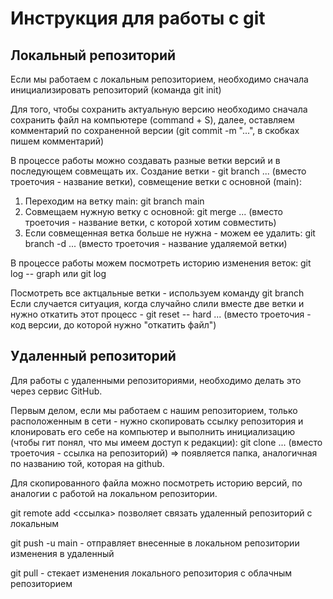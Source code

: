 # Инструкция для работы с git
## Локальный репозиторий
Если мы работаем с локальным репозиторием, необходимо сначала инициализировать репозиторий (команда git init)

Для того, чтобы сохранить актуальную версию необходимо сначала сохранить файл на компьютере (command + S), далее, оставляем комментарий по сохраненной версии (git commit -m "...", в скобках пишем комментарий)

В процессе работы можно создавать разные ветки версий и в последующем совмещать их. Создание ветки - git branch ... (вместо троеточия - название ветки), совмещение ветки с основной (main):
1. Переходим на ветку main: git branch main
2. Совмещаем нужную ветку с основной: git merge ... (вместо троеточия - название ветки, с которой хотим совместить)
3. Если совмещенная ветка больше не нужна - можем ее удалить: git branch -d ... (вместо троеточия - название удаляемой ветки)

В процессе работы можем посмотреть историю изменения веток: git log -- graph или git log 

Посмотреть все актцальные ветки - используем команду git branch 
Если случается ситуация, когда случайно слили вместе две ветки и нужно откатить этот процесс - git reset -- hard ... (вместо троеточия - код версии, до которой нужно "откатить файл")
## Удаленный репозиторий
Для работы с удаленными репозиториями, необходимо делать это через сервис GitHub. 

Первым делом, если мы работаем с нашим репозиторием, только расположенным в сети - нужно скопировать ссылку репозитория и клонировать его себе на компьютер и выполнить инициализацию (чтобы гит понял, что мы имеем доступ к редакции): git clone ... (вместо троеточия - ссылка на репозиторий) => появляется папка, аналогичная по названию той, которая на github.

Для скопированного файла можно посмотреть историю версий, по аналогии с работой на локальном репозитории. 

git remote add <ссылка> позволяет связать удаленный репозиторий с локальным

git push -u <name> main - отправляет внесенные в локальном репозитории изменения в удаленный 

git pull - стекает изменения локального репозитория с облачным репозиторием
